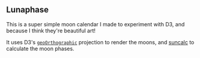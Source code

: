 ## Lunaphase

This is a super simple moon calendar I made to experiment with D3, and because I think they're beautiful art!

It uses D3's [`geoOrthographic`](https://github.com/d3/d3-geo#geoOrthographic) projection to render the moons, and [suncalc](https://github.com/mourner/suncalc) to calculate the moon phases.
